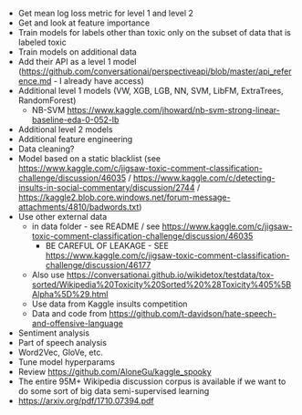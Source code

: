 * Get mean log loss metric for level 1 and level 2
* Get and look at feature importance
* Train models for labels other than toxic only on the subset of data that is labeled toxic
* Train models on additional data 
* Add their API as a level 1 model (https://github.com/conversationai/perspectiveapi/blob/master/api_reference.md - I already have access)
* Additional level 1 models (VW, XGB, LGB, NN, SVM, LibFM, ExtraTrees, RandomForest)
  * NB-SVM https://www.kaggle.com/jhoward/nb-svm-strong-linear-baseline-eda-0-052-lb
* Additional level 2 models
* Additional feature engineering
* Data cleaning?
* Model based on a static blacklist (see https://www.kaggle.com/c/jigsaw-toxic-comment-classification-challenge/discussion/46035 / https://www.kaggle.com/c/detecting-insults-in-social-commentary/discussion/2744 / https://kaggle2.blob.core.windows.net/forum-message-attachments/4810/badwords.txt)
* Use other external data
  * in data folder - see README / see https://www.kaggle.com/c/jigsaw-toxic-comment-classification-challenge/discussion/46035
    * BE CAREFUL OF LEAKAGE - SEE https://www.kaggle.com/c/jigsaw-toxic-comment-classification-challenge/discussion/46177
  * Also use https://conversationai.github.io/wikidetox/testdata/tox-sorted/Wikipedia%20Toxicity%20Sorted%20%28Toxicity%405%5BAlpha%5D%29.html
  * Use data from Kaggle insults competition
  * Data and code from https://github.com/t-davidson/hate-speech-and-offensive-language
* Sentiment analysis
* Part of speech analysis
* Word2Vec, GloVe, etc.
* Tune model hyperparams
* Review https://github.com/AloneGu/kaggle_spooky
* The entire 95M+ Wikipedia discussion corpus is available if we want to do some sort of big data semi-supervised learning
* https://arxiv.org/pdf/1710.07394.pdf
